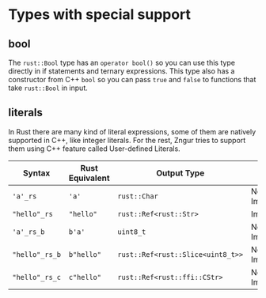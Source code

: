 # Types with special support

## bool

The `rust::Bool` type has an `operator bool()` so you can use this type directly in if statements and ternary expressions. This type
also has a constructor from C++ `bool` so you can pass `true` and `false` to functions that take `rust::Bool` in input.

## literals

In Rust there are many kind of literal expressions, some of them are natively supported in C++, like integer literals. For the rest, Zngur
tries to support them using C++ feature called User-defined Literals.

| Syntax         | Rust Equivalent | Output Type                       | Status          | Enabled With        |
| -------------- | --------------- | --------------------------------- | --------------- | ------------------- |
| `'a'_rs`       | `'a'`           | `rust::Char`                      | Not Implemented | `char`              |
| `"hello"_rs`   | `"hello"`       | `rust::Ref<rust::Str>`            | Implemented     | `str`               |
| `'a'_rs_b`     | `b'a'`          | `uint8_t`                         | Not Implemented | unconditionally     |
| `"hello"_rs_b` | `b"hello"`      | `rust::Ref<rust::Slice<uint8_t>>` | Not Implemented | `[u8]`              |
| `"hello"_rs_c` | `c"hello"`      | `rust::Ref<rust::ffi::CStr>`      | Not Implemented | `::rust::ffi::CStr` |

